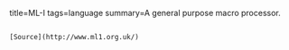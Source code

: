 title=ML-I
tags=language
summary=A general purpose macro processor.
~~~~~~

[Source](http://www.ml1.org.uk/)

